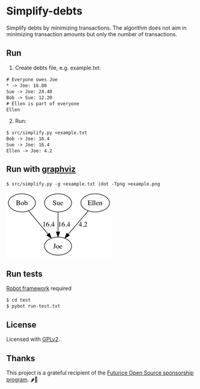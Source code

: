 # Simplify-debts

Simplify debts by minimizing transactions. The algorithm does not aim in minimizing transaction amounts but only the number of transactions.

## Run

1. Create debts file, e.g. example.txt:
```
# Everyone owes Joe
* -> Joe: 16.80
Sue -> Joe: 24.40
Bob -> Sue: 12.20
# Ellen is part of everyone
Ellen
```

2. Run:
```
$ src/simplify.py <example.txt
Bob -> Joe: 16.4
Sue -> Joe: 16.4
Ellen -> Joe: 4.2
```

## Run with [graphviz](http://www.graphviz.org/)

```
$ src/simplify.py -g <example.txt |dot -Tpng >example.png
```

![example graph](example.png)

## Run tests

[Robot framework](http://robotframework.org/) required

```
$ cd test
$ pybot run-test.txt
```

## License

Licensed with [GPLv2](LICENSE).

## Thanks

This project is a grateful recipient of the [Futurice Open Source sponsorship program](http://futurice.com/blog/sponsoring-free-time-open-source-activities?utm_source=github&utm_medium=spice). 🌶🦄
